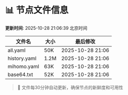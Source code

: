 # 📊 节点文件信息

**更新时间**: 2025-10-28 21:06:39 北京时间

| 文件名 | 大小 | 最后修改 |
|--------|------|----------|
| all.yaml | 50K | 2025-10-28 21:06 |
| history.yaml | 1.2M | 2025-10-28 21:06 |
| mihomo.yaml | 63K | 2025-10-28 21:06 |
| base64.txt | 52K | 2025-10-28 21:06 |

> 🔄 文件每30分钟自动更新，确保节点的新鲜度和可用性
